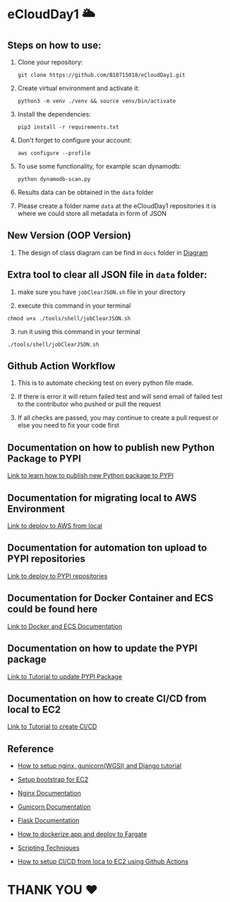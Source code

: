 # eCloudDay1 :sun_behind_large_cloud:

## Steps on how to use:

1. Clone your repository:
   ```
   git clone https://github.com/B10715018/eCloudDay1.git
   ```

2. Create virtual environment and activate it:

   ```
   python3 -m venv ./venv && source venv/bin/activate
   ```

3. Install the dependencies:
   ```
   pip3 install -r requirements.txt
   ```

4. Don't forget to configure your account:
   ```
   aws configure --profile
   ```

5. To use some functionality, for example scan dynamodb:
   ```
   python dynamodb-scan.py
   ```

6. Results data can be obtained in the `data` folder

7. Please create a folder name `data` at the eCloudDay1 repositories it is where we could store all metadata in form of JSON
## New Version (OOP Version)

1. The design of class diagram can be find in `docs` folder in [Diagram](docs/classdiagram.png)

## Extra tool to clear all JSON file in `data` folder:

1. make sure you have `jobClearJSON.sh` file in your directory

2. execute this command in your terminal 
```
chmod u+x ./tools/shell/jobClearJSON.sh
```

3. run it using this command in your terminal 
```
./tools/shell/jobClearJSON.sh
```

## Github Action Workflow

1. This is to automate checking test on every python file made.

2. If there is error it will return failed test and will send email of failed test to the contributor who pushed or pull the request

3. If all checks are passed, you may continue to create a pull request or else you need to fix your code first
## Documentation on how to publish new Python Package to PYPI
[Link to learn how to publish new Python package to PYPI](./docs/publish_new_python_package.md)
## Documentation for migrating local to AWS Environment
[Link to deploy to AWS from local](./docs/migrate_local_to_AWS_env.md)
## Documentation for automation ton upload to PYPI repositories
[Link to deploy to PYPI repositories](./docs/deploy_to_pypi_script.md)
## Documentation for Docker Container and ECS could be found here
[Link to Docker and ECS Documentation](./docs/dockertoECS.md)

## Documentation on how to update the PYPI package
[Link to Tutorial to update PYPI Package](./docs/updatePythonPackage.md)

## Documentation on how to create CI/CD from local to EC2
[Link to Tutorial to create CI/CD](./docs/ci_cd_local_to_ec2.md)
## Reference
- [How to setup nginx, gunicorn(WGSI) and Django tutorial](https://www.youtube.com/watch?v=I4eN7QQzKd0) 

- [Setup bootstrap for EC2](https://stackoverflow.com/questions/55471199/how-to-start-gunicorn-on-startup-ec2-instance)

- [Nginx Documentation](https://nginx.org/en/docs/)

- [Gunicorn Documentation](https://docs.gunicorn.org/en/stable/configure.html)

- [Flask Documentation](https://flask.palletsprojects.com/en/2.1.x/)

- [How to dockerize app and deploy to Fargate](https://towardsdatascience.com/deploying-a-docker-container-with-ecs-and-fargate-7b0cbc9cd608)

- [Scripting Techniques](https://www.serverlab.ca/tutorials/linux/administration-linux/how-to-set-environment-variables-in-linux/)

- [How to setup CI/CD from loca to EC2 using Github Actions](https://farhan-tanvir.medium.com/ci-cd-from-github-to-aws-ec2-using-github-action-e18b621c0507)
# THANK YOU :heart:
